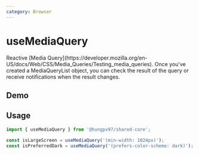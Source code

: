 ```yaml
---
category: Browser
---
```


<script setup>
import Demo from './demo.vue'
</script>

# useMediaQuery

<FunctionInfo fn="useMediaQuery" :frontmatter="$frontmatter" package="Share - Core" />
Reactive [Media Query](https://developer.mozilla.org/en-US/docs/Web/CSS/Media_Queries/Testing_media_queries). Once you've created a MediaQueryList object, you can check the result of the query or receive notifications when the result changes.

## Demo

<DemoContainer>
  <Demo />
</DemoContainer>

## Usage

```js
import { useMediaQuery } from '@hungpv97/shared-core';

const isLargeScreen = useMediaQuery('(min-width: 1024px)');
const isPreferredDark = useMediaQuery('(prefers-color-scheme: dark)');
```

